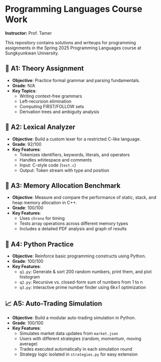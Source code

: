 # Programming Languages Course Work

**Instructor:** Prof. Tamer

This repository contains solutions and writeups for programming assignments in the Spring 2025 Programming Languages course at Sungkyunkwan University.


## 📘 A1: Theory Assignment

- **Objective**: Practice formal grammar and parsing fundamentals.
- **Grade**: N/A 
- **Key Topics**:
  * Writing context-free grammars
  * Left-recursion elimination
  * Computing FIRST/FOLLOW sets
  * Derivation trees and ambiguity analysis


## 🔬 A2: Lexical Analyzer

- **Objective**: Build a custom lexer for a restricted C-like language.
- **Grade**: 92/100
- **Key Features**:
  * Tokenizes identifiers, keywords, literals, and operators
  * Handles whitespace and comments
  * Input: C-style code (`test.c`)
  * Output: Token stream with type and position

## 🧠 A3: Memory Allocation Benchmark

- **Objective**: Measure and compare the performance of static, stack, and heap memory allocation in C++.
- **Grade**: 100/100
- **Key Features**:
  * Uses `chrono` for timing
  * Tests array operations across different memory types
  * Includes a detailed PDF analysis and graph of results


## 🐍 A4: Python Practice

- **Objective**: Reinforce basic programming constructs using Python.
- **Grade**: 100/100
- **Key Features**:
  * `q1.py`: Generate & sort 200 random numbers, print them, and plot histogram
  * `q2.py`: Recursive vs. closed-form sum of numbers from 1 to n
  * `q3.py`: Interactive prime number finder using 6k±1 optimization


## 📈 A5: Auto-Trading Simulation

- **Objective**: Build a modular auto-trading simulation in Python.
- **Grade**: 100/100
- **Key Features**:
  * Simulates market data updates from `market.json`
  * Users with different strategies (random, momentum, moving average)
  * Trades executed automatically in each simulation round
  * Strategy logic isolated in `strategies.py` for easy extension
